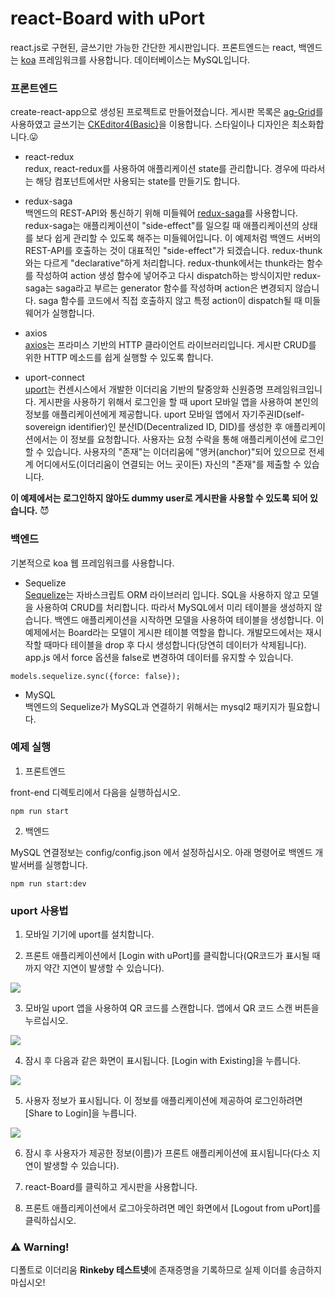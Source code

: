 
# react-Board with uPort

react.js로 구현된, 글쓰기만 가능한 간단한 게시판입니다. 프론트엔드는 react, 백엔드는 [koa](https://koajs.com) 프레임워크를 사용합니다. 데이터베이스는 MySQL입니다.   

### 프론트엔드

create-react-app으로 생성된 프로젝트로 만들어졌습니다. 게시판 목록은 [ag-Grid](https://www.ag-grid.com/)를 사용하였고 글쓰기는 [CKEditor4(Basic)](https://ckeditor.com/)을 이용합니다.
스타일이나 디자인은 최소화합니다.😛

* react-redux  
redux, react-redux를 사용하여 애플리케이션 state를 관리합니다. 경우에 따라서는 해당 컴포넌트에서만 사용되는 state를 만들기도 합니다. 

* redux-saga  
백엔드의 REST-API와 통신하기 위해 미들웨어 [redux-saga](https://github.com/redux-saga/redux-saga)를 사용합니다. redux-saga는 애플리케이션이 "side-effect"를 일으킬 때 애플리케이션의 상태를 보다 쉽게 관리할 수 있도록 해주는 미들웨어입니다. 이 예제처럼 백엔드 서버의 REST-API를 호출하는 것이 대표적인 "side-effect"가 되겠습니다. redux-thunk와는 다르게 "declarative"하게 처리합니다. redux-thunk에서는 thunk라는 함수를 작성하여 action 생성 함수에 넣어주고 다시 dispatch하는 방식이지만 redux-saga는 saga라고 부르는 generator 함수를 작성하며 action은 변경되지 않습니다. saga 함수를 코드에서 직접 호출하지 않고 특정 action이 dispatch될 때 미들웨어가 실행합니다.  

* axios  
[axios](https://github.com/axios/axios)는 프라미스 기반의 HTTP 클라이언트 라이브러리입니다. 게시판 CRUD를 위한 HTTP 메소드를 쉽게 실행할 수 있도록 합니다.

* uport-connect    
[uport](https://www.uport.me/)는 컨센시스에서 개발한 이더리움 기반의 탈중앙화 신원증명 프레임워크입니다. 게시판을 사용하기 위해서 로그인을 할 때 uport 모바일 앱을 사용하여 본인의 정보를 애플리케이션에게 제공합니다. uport 모바일 앱에서 자기주권ID(self-sovereign identifier)인 분산ID(Decentralized ID, DID)를 생성한 후 애플리케이션에서는 이 정보를 요청합니다. 
사용자는 요청 수락을 통해 애플리케이션에 로그인할 수 있습니다. 사용자의 "존재"는 이더리움에 "앵커(anchor)"되어 있으므로 전세계 어디에서도(이더리움이 연결되는 어느 곳이든) 자신의 "존재"를 제출할 수 있습니다.

<b>이 예제에서는 로그인하지 않아도 dummy user로 게시판을 사용할 수 있도록 되어 있습니다.</b> 😈

### 백엔드

기본적으로 koa 웹 프레임워크를 사용합니다. 

 * Sequelize  
[Sequelize](http://docs.sequelizejs.com/)는 자바스크립트 ORM 라이브러리 입니다. SQL을 사용하지 않고 모델을 사용하여 CRUD를 처리합니다.
따라서 MySQL에서 미리 테이블을 생성하지 않습니다. 백엔드 애플리케이션을 시작하면 모델을 사용하여 테이블을 생성합니다. 이 예제에서는 Board라는 모델이 게시판 테이블 역할을 합니다. 개발모드에서는 재시작할 때마다 테이블을 drop 후 다시 생성합니다(당연히 데이터가 삭제됩니다). app.js 에서 force 옵션을 false로 변경하여 데이터를 유지할 수 있습니다.  

```
models.sequelize.sync({force: false});
```

 * MySQL  
백엔드의 Sequelize가 MySQL과 연결하기 위해서는 mysql2 패키지가 필요합니다.


### 예제 실행

1) 프론트엔드 

front-end 디렉토리에서 다음을 실행하십시오.

```
npm run start
```

2) 백엔드

MySQL 연결정보는 config/config.json 에서 설정하십시오. 아래 명령어로 백엔드 개발서버를 실행합니다.

```
npm run start:dev
```


### uport 사용법

1)  모바일 기기에 uport를 설치합니다. 

2) 프론트 애플리케이션에서 [Login with uPort]를 클릭합니다(QR코드가 표시될 때까지 약간 지연이 발생할 수 있습니다).

<img src="https://github.com/boyd-dev/react-board/blob/master/qr-code_300.png"/>

3) 모바일 uport 앱을 사용하여 QR 코드를 스캔합니다.  앱에서 QR 코드 스캔 버튼을 누르십시오.

<img src="https://github.com/boyd-dev/react-board/blob/master/uport01-1.PNG"/>

4) 잠시 후 다음과 같은 화면이 표시됩니다. [Login with Existing]을 누릅니다.

<img src="https://github.com/boyd-dev/react-board/blob/master/uport02-1.PNG"/>

5) 사용자 정보가 표시됩니다. 이 정보를 애플리케이션에 제공하여 로그인하려면 [Share to Login]을 누릅니다.

<img src="https://github.com/boyd-dev/react-board/blob/master/uport03-1.PNG"/>

6) 잠시 후 사용자가 제공한 정보(이름)가 프론트 애플리케이션에 표시됩니다(다소 지연이 발생할 수 있습니다).

7) react-Board를 클릭하고 게시판을 사용합니다.

8) 프론트 애플리케이션에서 로그아웃하려면 메인 화면에서 [Logout from uPort]를 클릭하십시오.



### ⚠️ Warning!

디폴트로 이더리움 <b>Rinkeby 테스트넷</b>에 존재증명을 기록하므로 실제 이더를 송금하지 마십시오!


